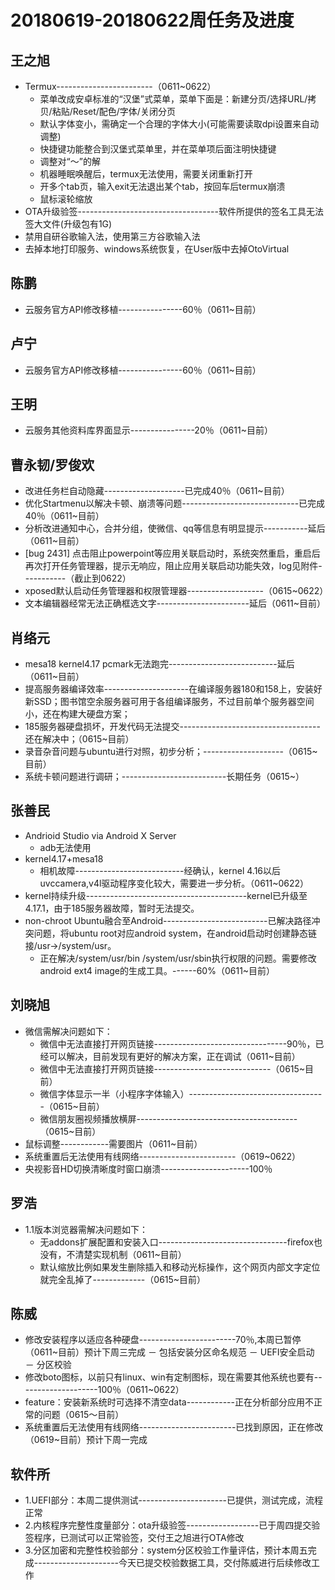 # 20180619-20180622周任务及进度

## 王之旭
- Termux------------------------（0611~0622）
   - 菜单改成安卓标准的“汉堡”式菜单，菜单下面是：新建分页/选择URL/拷贝/粘贴/Reset/配色/字体/关闭分页
   - 默认字体变小，需确定一个合理的字体大小(可能需要读取dpi设置来自动调整)
   - 快捷键功能整合到汉堡式菜单里，并在菜单项后面注明快捷键
   - 调整对“～”的解
   - 机器睡眠唤醒后，termux无法使用，需要关闭重新打开
   - 开多个tab页，输入exit无法退出某个tab，按回车后termux崩溃
   - 鼠标滚轮缩放
- OTA升级验签-----------------------------------软件所提供的签名工具无法签大文件(升级包有1G)
- 禁用自研谷歌输入法，使用第三方谷歌输入法
- 去掉本地打印服务、windows系统恢复，在User版中去掉OtoVirtual

## 陈鹏
- 云服务官方API修改移植----------------60％（0611~目前）
   
## 卢宁
- 云服务官方API修改移植----------------60％（0611~目前）

## 王明
- 云服务其他资料库界面显示----------------20％（0611~目前）

## 曹永韧/罗俊欢
- 改进任务栏自动隐藏--------------------已完成40％（0611~目前）
- 优化Startmenu以解决卡顿、崩溃等问题-----------------------------已完成40％（0611~目前）
- 分析改进通知中心，合并分组，使微信、qq等信息有明显提示-----------延后（0611~目前）
- [bug 2431] 点击阻止powerpoint等应用关联启动时，系统突然重启，重启后再次打开任务管理器，提示无响应，阻止应用关联启动功能失效，log见附件-----------（截止到0622）
- xposed默认启动任务管理器和权限管理器-------------------（0615~0622）
- 文本编辑器经常无法正确框选文字-----------------------延后（0611~目前）

## 肖络元
- mesa18 kernel4.17 pcmark无法跑完---------------------------延后（0611~目前）
- 提高服务器编译效率---------------------在编译服务器180和158上，安装好新SSD；图书馆空余服务器可用于各组编译服务，不过目前单个服务器空间小，还在构建大硬盘方案；　
- 185服务器硬盘损坏，开发代码无法提交-----------------------------------还在解决中；（0615~目前）
- 录音杂音问题与ubuntu进行对照，初步分析；--------------------（0615~目前）
- 系统卡顿问题进行调研；--------------------------长期任务（0615~）

## 张善民
- Andrioid Studio via Android X Server
   - adb无法使用
- kernel4.17+mesa18
   - 相机故障---------------------------经确认，kernel 4.16以后uvccamera,v4l驱动程序变化较大，需要进一步分析。（0611~0622）
- kernel持续升级----------------------------------------kernel已升级至4.17.1，由于185服务器故障，暂时无法提交。
- non-chroot Ubuntu融合至Android--------------------------已解决路径冲突问题，将ubuntu root对应android system，在android启动时创建静态链接/usr->/system/usr。
   - 正在解决/system/usr/bin /system/usr/sbin执行权限的问题。需要修改android ext4 image的生成工具。------60%（0611~目前）

## 刘晓旭
- 微信需解决问题如下：
  - 微信中无法直接打开网页链接---------------------------------90％，已经可以解决，目前发现有更好的解决方案，正在调试（0611~目前）
  - 微信中无法直接打开网页链接-----------------------------（0615~目前）
  - 微信字体显示一半（小程序字体输入）----------------------------------（0615~目前）
  - 微信朋友圈视频播放横屏----------------------------------------（0615~目前）
- 鼠标调整------------需要图片（0611~目前）
- 系统重置后无法使用有线网络------------------------（0619~0622）
- 央视影音HD切换清晰度时窗口崩溃----------------------100％

## 罗浩
- 1.1版本浏览器需解决问题如下：
  - 无addons扩展配置和安装入口--------------------------------firefox也没有，不清楚实现机制（0611~目前）
  - 默认缩放比例如果发生删除插入和移动光标操作，这个网页内部文字定位就完全乱掉了-------------（0615~目前）

## 陈威
- 修改安装程序以适应各种硬盘------------------------70％,本周已暂停（0611~目前）预计下周三完成
  － 包括安装分区命名规范
  － UEFI安全启动
  － 分区校验
- 修改boto图标，以前只有linux、win有定制图标，现在需要其他系统也要有--------------------100％（0611~0622）
- feature：安装新系统时可选择不清空data------------正在分析部分应用不正常的问题（0615～目前）
- 系统重置后无法使用有线网络------------------------已找到原因，正在修改（0619~目前）预计下周一完成

## 软件所
- 1.UEFI部分：本周二提供测试----------------------已提供，测试完成，流程正常
- 2.内核程序完整性度量部分：ota升级验签------------------已于周四提交验签程序，已测试可以正常验签，交付王之旭进行OTA修改
- 3.分区加密和完整性校验部分：system分区校验工作量评估，预计本周五完成---------------------今天已提交校验数据工具，交付陈威进行后续修改工作
